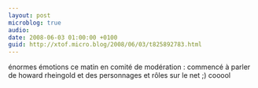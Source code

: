 ```yaml
---
layout: post
microblog: true
audio: 
date: 2008-06-03 01:00:00 +0100
guid: http://xtof.micro.blog/2008/06/03/t825892783.html
---
```

énormes émotions ce matin en comité de modération : commencé à parler de howard rheingold et des personnages et rôles sur le net ;) cooool
